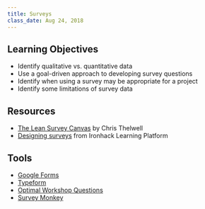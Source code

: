 ```yaml
---
title: Surveys
class_date: Aug 24, 2018
---
```


Learning Objectives
-------------------

- Identify qualitative vs. quantitative data
- Use a goal-driven approach to developing survey questions
- Identify when using a survey may be appropriate for a project
- Identify some limitations of survey data


Resources
---------

- [The Lean Survey Canvas](http://www.christhelwell.com/live/the-lean-survey-canvas/#.W3TZ3i-B3OQ) by Chris Thelwell
- [Designing surveys](http://learn.ironhack.com/#/learning_unit/4993) from Ironhack Learning Platform


Tools
-----

- [Google Forms](https://docs.google.com/forms/)
- [Typeform](https://www.typeform.com)
- [Optimal Workshop Questions](https://www.optimalworkshop.com/questions)
- [Survey Monkey](https://www.surveymonkey.com)
